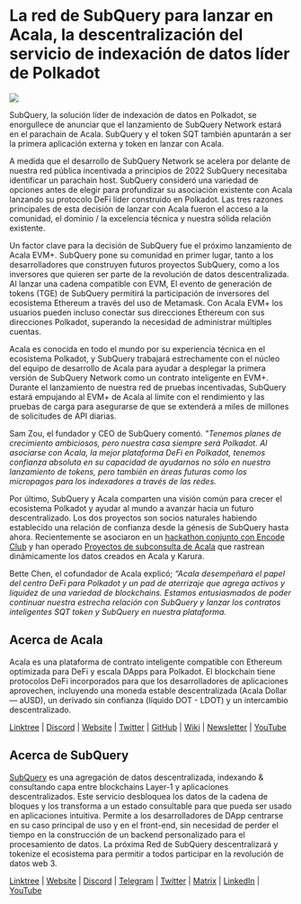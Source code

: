 # La red de SubQuery para lanzar en Acala, la descentralización del servicio de indexación de datos líder de Polkadot

![](https://miro.medium.com/max/2400/1*kj_-zZcjeYdYIZVy1atYOg.gif)

SubQuery, la solución líder de indexación de datos en Polkadot, se enorgullece de anunciar que el lanzamiento de SubQuery Network estará en el parachain de Acala. SubQuery y el token SQT también apuntarán a ser la primera aplicación externa y token en lanzar con Acala.

A medida que el desarrollo de SubQuery Network se acelera por delante de nuestra red pública incentivada a principios de 2022 SubQuery necesitaba identificar un parachain host. SubQuery consideró una variedad de opciones antes de elegir para profundizar su asociación existente con Acala lanzando su protocolo DeFi líder construido en Polkadot. Las tres razones principales de esta decisión de lanzar con Acala fueron el acceso a la comunidad, el dominio / la excelencia técnica y nuestra sólida relación existente.

Un factor clave para la decisión de SubQuery fue el próximo lanzamiento de Acala EVM+. SubQuery pone su comunidad en primer lugar, tanto a los desarrolladores que construyen futuros proyectos SubQuery, como a los inversores que quieren ser parte de la revolución de datos descentralizada. Al lanzar una cadena compatible con EVM, El evento de generación de tokens (TGE) de SubQuery permitirá la participación de inversores del ecosistema Ethereum a través del uso de Metamask. Con Acala EVM+ los usuarios pueden incluso conectar sus direcciones Ethereum con sus direcciones Polkadot, superando la necesidad de administrar múltiples cuentas.

Acala es conocida en todo el mundo por su experiencia técnica en el ecosistema Polkadot, y SubQuery trabajará estrechamente con el núcleo del equipo de desarrollo de Acala para ayudar a desplegar la primera versión de SubQuery Network como un contrato inteligente en EVM+. Durante el lanzamiento de nuestra red de pruebas incentivadas, SubQuery estará empujando al EVM+ de Acala al límite con el rendimiento y las pruebas de carga para asegurarse de que se extenderá a miles de millones de solicitudes de API diarias.

Sam Zou, el fundador y CEO de SubQuery comentó. _"Tenemos planes de crecimiento ambiciosos, pero nuestra casa siempre será Polkadot. Al asociarse con Acala, la mejor plataforma DeFi en Polkadot, tenemos confianza absoluta en su capacidad de ayudarnos no sólo en nuestro lanzamiento de tokens, pero también en áreas futuras como los micropagos para los indexadores a través de las redes._

Por último, SubQuery y Acala comparten una visión común para crecer el ecosistema Polkadot y ayudar al mundo a avanzar hacia un futuro descentralizado. Los dos proyectos son socios naturales habiendo establecido una relación de confianza desde la génesis de SubQuery hasta ahora. Recientemente se asociaron en un [hackathon conjunto con Encode Club](https://medium.com/encode-club/polkadot-hack-challenges-7cfeba1a4c0e) y han operado [Proyectos de subconsulta de Acala](../customer_announcements/20210316-SubQuery-Integrates-Acala-to-Aggregate-and-Serve-DeFi-Data-to-Polkadot-and-Kusama-Builders.md) que rastrean dinámicamente los datos creados en Acala y Karura.

Bette Chen, el cofundador de Acala explicó; _“Acala desempeñará el papel del centro DeFi para Polkadot y un pad de aterrizaje que agrega activos y liquidez de una variedad de blockchains. Estamos entusiasmados de poder continuar nuestra estrecha relación con SubQuery y lanzar los contratos inteligentes SQT token y SubQuery en nuestra plataforma._

## Acerca de Acala

Acala es una plataforma de contrato inteligente compatible con Ethereum optimizada para DeFi y escala DApps para Polkadot. El blockchain tiene protocolos DeFi incorporados para que los desarrolladores de aplicaciones aprovechen, incluyendo una moneda estable descentralizada (Acala Dollar — aUSD), un derivado sin confianza (líquido DOT - LDOT) y un intercambio descentralizado.

[Linktree](https://linktr.ee/acalanetwork) | [Discord](https://discord.gg/vdbFVCH) | [Website](https://acala.network/) | [Twitter](https://twitter.com/AcalaNetwork) | [GitHub](https://github.com/AcalaNetwork/Acala) | [Wiki](https://github.com/AcalaNetwork/Acala/wiki) | [Newsletter](https://share.hsforms.com/1X9RxkXk-R62I0VNbATaDXw4h8qc) | [YouTube](http://youtube.com/c/acalanetwork)

## Acerca de SubQuery

[SubQuery](https://subquery.network/) es una agregación de datos descentralizada, indexando & consultando capa entre blockchains Layer-1 y aplicaciones descentralizados. Este servicio desbloquea los datos de la cadena de bloques y los transforma a un estado consultable para que pueda ser usado en aplicaciones intuitiva. Permite a los desarrolladores de DApp centrarse en su caso principal de uso y en el front-end, sin necesidad de perder el tiempo en la construcción de un backend personalizado para el procesamiento de datos. La próxima Red de SubQuery descentralizará y tokenize el ecosistema para permitir a todos participar en la revolución de datos web 3.

​​[Linktree](https://linktr.ee/subquerynetwork) | [Website](https://subquery.network/) | [Discord](https://discord.com/invite/78zg8aBSMG) | [Telegram](https://t.me/subquerynetwork) | [Twitter](https://twitter.com/subquerynetwork) | [Matrix](https://matrix.to/#/#subquery:matrix.org) | [LinkedIn](https://www.linkedin.com/company/subquery) | [YouTube](https://www.youtube.com/channel/UCi1a6NUUjegcLHDFLr7CqLw)
